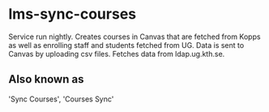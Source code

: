 # lms-sync-courses

Service run nightly. Creates courses in Canvas that are fetched from Kopps as well as enrolling staff and students fetched from UG. Data is sent to Canvas by uploading csv files. Fetches data from ldap.ug.kth.se.

## Also known as

'Sync Courses', 'Courses Sync'
